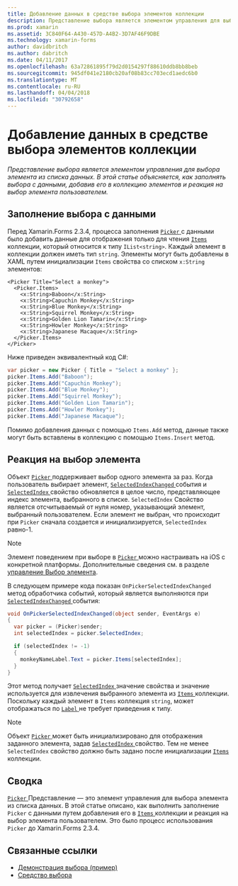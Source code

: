 ```yaml
---
title: Добавление данных в средстве выбора элементов коллекции
description: Представление выбора является элементом управления для выбора элемента из списка данных. В этой статье объясняется, как заполнять выбора с данными, добавив его в коллекцию элементов и реакция на выбор элемента пользователем.
ms.prod: xamarin
ms.assetid: 3C840F64-A430-457D-A4B2-3D7AF46F9DBE
ms.technology: xamarin-forms
author: davidbritch
ms.author: dabritch
ms.date: 04/11/2017
ms.openlocfilehash: 63a72861895f79d2d0154297f88610ddb8bb8beb
ms.sourcegitcommit: 945df041e2180cb20af08b83cc703ecd1aedc6b0
ms.translationtype: MT
ms.contentlocale: ru-RU
ms.lasthandoff: 04/04/2018
ms.locfileid: "30792658"
---
```

# <a name="adding-data-to-a-pickers-items-collection"></a>Добавление данных в средстве выбора элементов коллекции

_Представление выбора является элементом управления для выбора элемента из списка данных. В этой статье объясняется, как заполнять выбора с данными, добавив его в коллекцию элементов и реакция на выбор элемента пользователем._

## <a name="populating-a-picker-with-data"></a>Заполнение выбора с данными

Перед Xamarin.Forms 2.3.4, процесса заполнения [ `Picker` ](https://developer.xamarin.com/api/type/Xamarin.Forms.Picker/) с данными было добавить данные для отображения только для чтения [ `Items` ](https://developer.xamarin.com/api/property/Xamarin.Forms.Picker.Items/) коллекции, который относится к типу `IList<string>`. Каждый элемент в коллекции должен иметь тип `string`. Элементы могут быть добавлены в XAML путем инициализации `Items` свойства со списком `x:String` элементов:

```xaml
<Picker Title="Select a monkey">
  <Picker.Items>
    <x:String>Baboon</x:String>
    <x:String>Capuchin Monkey</x:String>
    <x:String>Blue Monkey</x:String>
    <x:String>Squirrel Monkey</x:String>
    <x:String>Golden Lion Tamarin</x:String>
    <x:String>Howler Monkey</x:String>
    <x:String>Japanese Macaque</x:String>
  </Picker.Items>
</Picker>
```

Ниже приведен эквивалентный код C#:

```csharp
var picker = new Picker { Title = "Select a monkey" };
picker.Items.Add("Baboon");
picker.Items.Add("Capuchin Monkey");
picker.Items.Add("Blue Monkey");
picker.Items.Add("Squirrel Monkey");
picker.Items.Add("Golden Lion Tamarin");
picker.Items.Add("Howler Monkey");
picker.Items.Add("Japanese Macaque");
```

Помимо добавления данных с помощью `Items.Add` метод, данные также могут быть вставлены в коллекцию с помощью `Items.Insert` метод.

## <a name="responding-to-item-selection"></a>Реакция на выбор элемента

Объект [ `Picker` ](https://developer.xamarin.com/api/type/Xamarin.Forms.Picker/) поддерживает выбор одного элемента за раз. Когда пользователь выбирает элемент, [ `SelectedIndexChanged` ](https://developer.xamarin.com/api/event/Xamarin.Forms.Picker.SelectedIndexChanged/) события и [ `SelectedIndex` ](https://developer.xamarin.com/api/property/Xamarin.Forms.Picker.SelectedIndex/) свойство обновляется в целое число, представляющее индекс элемента, выбранного в списке. `SelectedIndex` Свойство является отсчитываемый от нуля номер, указывающий элемент, выбранный пользователем. Если элемент не выбран, что происходит при `Picker` сначала создается и инициализируется, `SelectedIndex` равно-1.

> [!NOTE]
> Элемент поведением при выборе в [ `Picker` ](https://developer.xamarin.com/api/type/Xamarin.Forms.Picker/) можно настраивать на iOS с конкретной платформы. Дополнительные сведения см. в разделе [управление Выбор элемента](~/xamarin-forms/platform/platform-specifics/consuming/ios.md#picker_update_mode).

В следующем примере кода показан `OnPickerSelectedIndexChanged` метод обработчика событий, который является выполняются при [ `SelectedIndexChanged` ](https://developer.xamarin.com/api/event/Xamarin.Forms.Picker.SelectedIndexChanged/) события:

```csharp
void OnPickerSelectedIndexChanged(object sender, EventArgs e)
{
  var picker = (Picker)sender;
  int selectedIndex = picker.SelectedIndex;

  if (selectedIndex != -1)
  {
    monkeyNameLabel.Text = picker.Items[selectedIndex];
  }
}
```

Этот метод получает [ `SelectedIndex` ](https://developer.xamarin.com/api/property/Xamarin.Forms.Picker.SelectedIndex/) значение свойства и значение используется для извлечения выбранного элемента из [ `Items` ](https://developer.xamarin.com/api/property/Xamarin.Forms.Picker.Items/) коллекции. Поскольку каждый элемент в `Items` коллекция `string`, может отображаться по [ `Label` ](https://developer.xamarin.com/api/type/Xamarin.Forms.Label/) не требует приведения к типу.

> [!NOTE]
> Объект [ `Picker` ](https://developer.xamarin.com/api/type/Xamarin.Forms.Picker/) может быть инициализировано для отображения заданного элемента, задав [ `SelectedIndex` ](https://developer.xamarin.com/api/property/Xamarin.Forms.Picker.SelectedIndex/) свойство. Тем не менее `SelectedIndex` свойство должно быть задано после инициализации [ `Items` ](https://developer.xamarin.com/api/property/Xamarin.Forms.Picker.Items/) коллекции.

## <a name="summary"></a>Сводка

[ `Picker` ](https://developer.xamarin.com/api/type/Xamarin.Forms.Picker/) Представление — это элемент управления для выбора элемента из списка данных. В этой статье описано, как выполнить заполнение `Picker` с данными путем добавления его в [ `Items` ](https://developer.xamarin.com/api/property/Xamarin.Forms.Picker.Items/) коллекции и реакция на выбор элемента пользователем. Это было процесс использования `Picker` до Xamarin.Forms 2.3.4.


## <a name="related-links"></a>Связанные ссылки

- [Демонстрация выбора (пример)](https://developer.xamarin.com/samples/xamarin-forms/UserInterface/PickerDemo/)
- [Средство выбора](https://developer.xamarin.com/api/type/Xamarin.Forms.Picker/)
